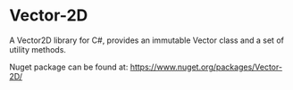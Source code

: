 Vector-2D
=========

A Vector2D library for C#, provides an immutable Vector class and a set of utility methods.

Nuget package can be found at:
https://www.nuget.org/packages/Vector-2D/
